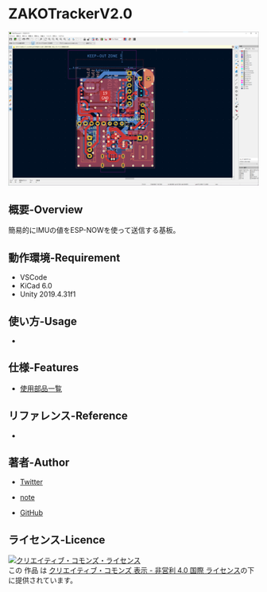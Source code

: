 # ZAKOTrackerV2.0

![TopCover](./pic/TopCover.png)

## 概要-Overview

簡易的にIMUの値をESP-NOWを使って送信する基板。

## 動作環境-Requirement

- VSCode
- KiCad 6.0
- Unity 2019.4.31f1

## 使い方-Usage

-

## 仕様-Features
- [使用部品一覧]()


## リファレンス-Reference

-

## 著者-Author

- [Twitter](https://twitter.com/Tahi_knct)

- [note](https://note.com/tahi314)

- [GitHub](https://github.com/Tahi-knct?tab=repositories)

## ライセンス-Licence
<a rel="license" href="http://creativecommons.org/licenses/by-nc/4.0/"><img alt="クリエイティブ・コモンズ・ライセンス" style="border-width:0" src="https://i.creativecommons.org/l/by-nc/4.0/88x31.png" /></a><br />この 作品 は <a rel="license" href="http://creativecommons.org/licenses/by-nc/4.0/">クリエイティブ・コモンズ 表示 - 非営利 4.0 国際 ライセンス</a>の下に提供されています。